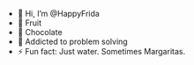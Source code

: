 - 👋 Hi, I’m @HappyFrida
- 👀 Fruit
- 🌱 Chocolate
- 💞️ Addicted to problem solving
- ⚡ Fun fact: Just water. Sometimes Margaritas. 

<!---
HappyFrida/HappyFrida is a ✨ special ✨ repository because its `README.md` (this file) appears on your GitHub profile.
You can click the Preview link to take a look at your changes.
--->
